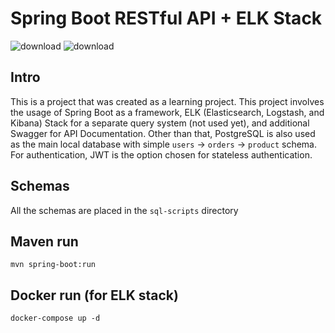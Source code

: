 # Spring Boot RESTful API + ELK Stack
![download](https://github.com/user-attachments/assets/dd4514f2-f5f4-4334-8fea-65918ca631d7)
![download](https://github.com/user-attachments/assets/4b20f157-b3e1-483b-b0c0-bdfd3806f567)


## Intro

This is a project that was created as a learning project. This project involves the usage of Spring Boot as a framework, ELK (Elasticsearch, Logstash, and
Kibana) Stack for a separate query system (not used yet), and additional Swagger for API Documentation. Other than that, PostgreSQL is also used as the main
local database with simple `users` -> `orders` -> `product` schema. For authentication, JWT is the option chosen for stateless authentication.

## Schemas

All the schemas are placed in the `sql-scripts` directory

## Maven run

```
mvn spring-boot:run
```

## Docker run (for ELK stack)

```
docker-compose up -d
```
